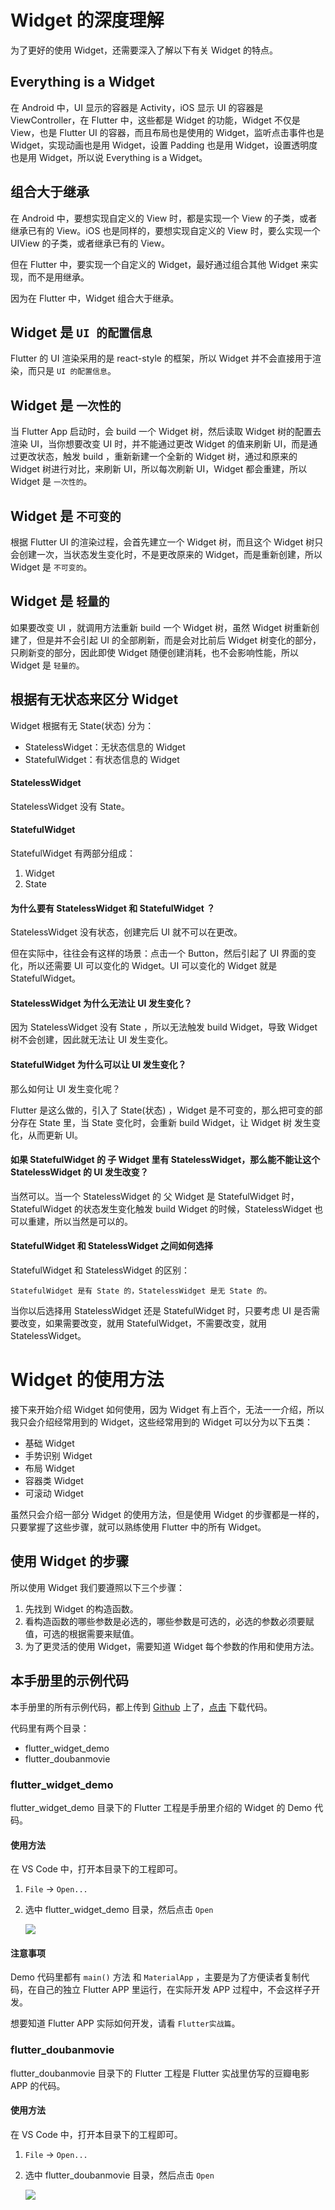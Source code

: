 # Widget 的深度理解

为了更好的使用 Widget，还需要深入了解以下有关 Widget 的特点。

## Everything is a Widget

在 Android 中，UI 显示的容器是 Activity，iOS 显示 UI 的容器是 ViewController，在 Flutter 中，这些都是 Widget 的功能，Widget 不仅是 View，也是 Flutter UI 的容器，而且布局也是使用的 Widget，监听点击事件也是 Widget，实现动画也是用 Widget，设置 Padding 也是用 Widget，设置透明度也是用 Widget，所以说 Everything is a Widget。

## 组合大于继承

在 Android 中，要想实现自定义的 View 时，都是实现一个 View 的子类，或者继承已有的 View。iOS 也是同样的，要想实现自定义的 View 时，要么实现一个 UIView 的子类，或者继承已有的 View。

但在 Flutter 中，要实现一个自定义的 Widget，最好通过组合其他 Widget 来实现，而不是用继承。

因为在 Flutter 中，Widget 组合大于继承。

## Widget 是 `UI 的配置信息`

Flutter 的 UI 渲染采用的是 react-style 的框架，所以 Widget 并不会直接用于渲染，而只是 `UI 的配置信息`。

## Widget 是 `一次性的`

当 Flutter App 启动时，会 build 一个 Widget 树，然后读取 Widget 树的配置去渲染 UI，当你想要改变 UI 时，并不能通过更改 Widget 的值来刷新 UI，而是通过更改状态，触发 build ，重新新建一个全新的 Widget 树，通过和原来的 Widget 树进行对比，来刷新 UI，所以每次刷新 UI，Widget 都会重建，所以 Widget 是 `一次性的`。

## Widget 是 `不可变的`

根据 Flutter UI 的渲染过程，会首先建立一个 Widget 树，而且这个 Widget 树只会创建一次，当状态发生变化时，不是更改原来的 Widget，而是重新创建，所以 Widget 是 `不可变的`。

## Widget 是 `轻量的`

如果要改变 UI ，就调用方法重新 build 一个 Widget 树，虽然 Widget 树重新创建了，但是并不会引起 UI 的全部刷新，而是会对比前后 Widget 树变化的部分，只刷新变的部分，因此即使 Widget 随便创建消耗，也不会影响性能，所以 Widget 是 `轻量的`。

## 根据有无状态来区分 Widget

Widget 根据有无 State(状态) 分为：

- StatelessWidget：无状态信息的 Widget
- StatefulWidget：有状态信息的 Widget

#### StatelessWidget

StatelessWidget 没有 State。

#### StatefulWidget

StatefulWidget 有两部分组成：

1. Widget
2. State

#### 为什么要有 StatelessWidget 和 StatefulWidget ？

StatelessWidget 没有状态，创建完后 UI 就不可以在更改。

但在实际中，往往会有这样的场景：点击一个 Button，然后引起了 UI 界面的变化，所以还需要 UI 可以变化的 Widget。UI 可以变化的 Widget 就是 StatefulWidget。

#### StatelessWidget 为什么无法让 UI 发生变化？

因为 StatelessWidget 没有 State ，所以无法触发 build Widget，导致 Widget 树不会创建，因此就无法让 UI 发生变化。

#### StatefulWidget 为什么可以让 UI 发生变化？

那么如何让 UI 发生变化呢？

Flutter 是这么做的，引入了 State(状态) ，Widget 是不可变的，那么把可变的部分存在 State 里，当 State 变化时，会重新 build Widget，让 Widget 树 发生变化，从而更新 UI。

#### 如果 StatefulWidget 的 子 Widget 里有 StatelessWidget，那么能不能让这个 StatelessWidget 的 UI 发生改变？

当然可以。当一个 StatelessWidget 的 父 Widget 是 StatefulWidget 时，StatefulWidget 的状态发生变化触发 build Widget 的时候，StatelessWidget 也可以重建，所以当然是可以的。

#### StatefulWidget 和 StatelessWidget 之间如何选择

StatefulWidget 和 StatelessWidget 的区别：

```!
StatefulWidget 是有 State 的，StatelessWidget 是无 State 的。
```

当你以后选择用 StatelessWidget 还是 StatefulWidget 时，只要考虑 UI 是否需要改变，如果需要改变，就用 StatefulWidget，不需要改变，就用 StatelessWidget。

# Widget 的使用方法

接下来开始介绍 Widget 如何使用，因为 Widget 有上百个，无法一一介绍，所以我只会介绍经常用到的 Widget，这些经常用到的 Widget 可以分为以下五类：

- 基础 Widget
- 手势识别 Widget
- 布局 Widget
- 容器类 Widget
- 可滚动 Widget

虽然只会介绍一部分 Widget 的使用方法，但是使用 Widget 的步骤都是一样的，只要掌握了这些步骤，就可以熟练使用 Flutter 中的所有 Widget。

## 使用 Widget 的步骤

所以使用 Widget 我们要遵照以下三个步骤：

1. 先找到 Widget 的构造函数。
2. 看构造函数的哪些参数是必选的，哪些参数是可选的，必选的参数必须要赋值，可选的根据需要来赋值。
3. 为了更灵活的使用 Widget，需要知道 Widget 每个参数的作用和使用方法。

## 本手册里的示例代码

本手册里的所有示例代码，都上传到 [Github](https://github.com/koudle/The-Guide-to-the-Flutter) 上了，[点击](https://github.com/koudle/The-Guide-to-the-Flutter) 下载代码。

代码里有两个目录：

- flutter_widget_demo
- flutter_doubanmovie

### flutter_widget_demo

flutter_widget_demo 目录下的 Flutter 工程是手册里介绍的 Widget 的 Demo 代码。

#### 使用方法

在 VS Code 中，打开本目录下的工程即可。

1. `File` -> `Open...`

2. 选中 flutter_widget_demo 目录，然后点击 `Open`

   ![](https://user-gold-cdn.xitu.io/2019/4/17/16a2aa70cc13bdcf?w=1690&h=988&f=jpeg&s=194514)

#### 注意事项

Demo 代码里都有 `main()` 方法 和 `MaterialApp` ，主要是为了方便读者复制代码，在自己的独立 Flutter APP 里运行，在实际开发 APP 过程中，不会这样子开发。

想要知道 Flutter APP 实际如何开发，请看 `Flutter实战篇`。

### flutter_doubanmovie

flutter_doubanmovie 目录下的 Flutter 工程是 Flutter 实战里仿写的豆瓣电影 APP 的代码。

#### 使用方法

在 VS Code 中，打开本目录下的工程即可。

1. `File` -> `Open...`

2. 选中 flutter_doubanmovie 目录，然后点击 `Open`

   ![](https://user-gold-cdn.xitu.io/2019/4/17/16a2aa75ca9303cb?w=1690&h=988&f=jpeg&s=194659)
